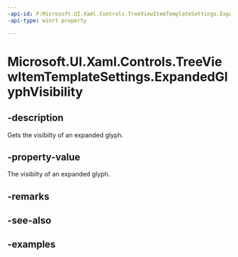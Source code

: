 ```yaml
---
-api-id: P:Microsoft.UI.Xaml.Controls.TreeViewItemTemplateSettings.ExpandedGlyphVisibility
-api-type: winrt property

---
```

<!-- Property syntax.
public Visibility ExpandedGlyphVisibility { get; }
-->

# Microsoft.UI.Xaml.Controls.TreeViewItemTemplateSettings.ExpandedGlyphVisibility


## -description

Gets the visibilty of an expanded glyph.


## -property-value

The visibilty of an expanded glyph.


## -remarks


## -see-also


## -examples


